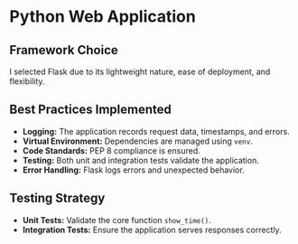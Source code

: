 # Python Web Application

## Framework Choice
I selected Flask due to its lightweight nature, ease of deployment, and flexibility.

## Best Practices Implemented

- **Logging:** The application records request data, timestamps, and errors.
- **Virtual Environment:** Dependencies are managed using `venv`.
- **Code Standards:** PEP 8 compliance is ensured.
- **Testing:** Both unit and integration tests validate the application.
- **Error Handling:** Flask logs errors and unexpected behavior.

## Testing Strategy

- **Unit Tests:** Validate the core function `show_time()`.
- **Integration Tests:** Ensure the application serves responses correctly.